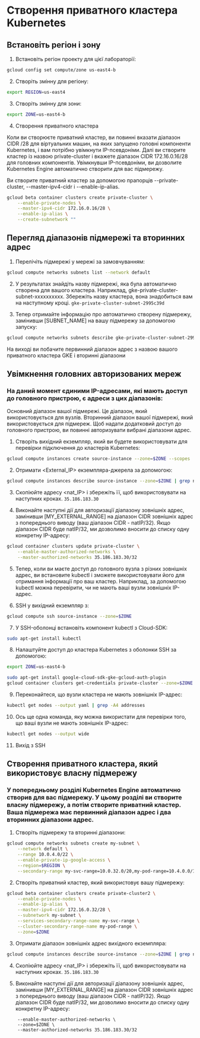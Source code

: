 # Створення приватного кластера Kubernetes

## Встановіть регіон і зону

1) Встановіть регіон проекту для цієї лабораторії:

```sh
gcloud config set compute/zone us-east4-b
```

2) Створіть змінну для регіону:

```sh
export REGION=us-east4
```

3) Створіть змінну для зони:

```sh
export ZONE=us-east4-b
```

4) Створення приватного кластера

Коли ви створюєте приватний кластер, ви повинні вказати діапазон CIDR /28 для віртуальних машин, на яких запущено головні компоненти Kubernetes, і вам потрібно увімкнути IP-псевдоніми.
Далі ви створите кластер із назвою private-cluster і вкажете діапазон CIDR 172.16.0.16/28 для головних компонентів. Увімкнувши IP-псевдоніми, ви дозволите Kubernetes Engine автоматично створити для вас підмережу.

Ви створите приватний кластер за допомогою прапорців --private-cluster, --master-ipv4-cidr і --enable-ip-alias.

```sh
gcloud beta container clusters create private-cluster \
    --enable-private-nodes \
    --master-ipv4-cidr 172.16.0.16/28 \
    --enable-ip-alias \
    --create-subnetwork ""
```

## Перегляд діапазонів підмережі та вторинних адрес

1) Перелічіть підмережі у мережі за замовчуванням:

```sh
gcloud compute networks subnets list --network default
```

2) У результатах знайдіть назву підмережі, яка була автоматично створена для вашого кластера. Наприклад, gke-private-cluster-subnet-xxxxxxxxxx. Збережіть назву кластера, вона знадобиться вам на наступному кроці. `gke-private-cluster-subnet-2995c39d`

3) Тепер отримайте інформацію про автоматично створену підмережу, замінивши [SUBNET_NAME] на вашу підмережу за допомогою запуску:

```sh
gcloud compute networks subnets describe gke-private-cluster-subnet-2995c39d --region=$REGION
```

На виході ви побачите первинний діапазон адрес з назвою вашого приватного кластера GKE і вторинні діапазони

## Увімкнення головних авторизованих мереж

### На даний момент єдиними IP-адресами, які мають доступ до головного пристрою, є адреси з цих діапазонів:
Основний діапазон вашої підмережі. Це діапазон, який використовується для вузлів.
Вторинний діапазон вашої підмережі, який використовується для підмереж.
Щоб надати додатковий доступ до головного пристрою, ви повинні авторизувати вибрані діапазони адрес.

1) Створіть вихідний екземпляр, який ви будете використовувати для перевірки підключення до кластерів Kubernetes:

```sh
gcloud compute instances create source-instance --zone=$ZONE --scopes 'https://www.googleapis.com/auth/cloud-platform'
```

2) Отримати <External_IP> екземпляра-джерела за допомогою:

```sh
gcloud compute instances describe source-instance --zone=$ZONE | grep natIP
```

3) Скопіюйте адресу <nat_IP> і збережіть її, щоб використовувати на наступних кроках. `35.186.183.30`

4) Виконайте наступні дії для авторизації діапазону зовнішніх адрес, замінивши [MY_EXTERNAL_RANGE] на діапазон CIDR зовнішніх адрес з попереднього виводу (ваш діапазон CIDR - natIP/32). Якщо діапазон CIDR буде natIP/32, ми дозволимо вносити до списку одну конкретну IP-адресу:

```sh
gcloud container clusters update private-cluster \
    --enable-master-authorized-networks \
    --master-authorized-networks 35.186.183.30/32
```

5) Тепер, коли ви маєте доступ до головного вузла з різних зовнішніх адрес, ви встановите kubectl і зможете використовувати його для отримання інформації про ваш кластер. Наприклад, за допомогою kubectl можна перевірити, чи не мають ваші вузли зовнішніх IP-адрес.

6) SSH у вихідний екземпляр з:

```sh
gcloud compute ssh source-instance --zone=$ZONE
```

7) У SSH-оболонці встановіть компонент kubectl з Cloud-SDK:

```sh
sudo apt-get install kubectl
```

8) Налаштуйте доступ до кластера Kubernetes з оболонки SSH за допомогою:

```sh
export ZONE=us-east4-b
```

```sh
sudo apt-get install google-cloud-sdk-gke-gcloud-auth-plugin
gcloud container clusters get-credentials private-cluster --zone=$ZONE
```

9) Переконайтеся, що вузли кластера не мають зовнішніх IP-адрес:

```sh
kubectl get nodes --output yaml | grep -A4 addresses
```

10) Ось ще одна команда, яку можна використати для перевірки того, що ваші вузли не мають зовнішніх IP-адрес:

```sh
kubectl get nodes --output wide
```

11) Вихід з SSH

## Створення приватного кластера, який використовує власну підмережу

### У попередньому розділі Kubernetes Engine автоматично створив для вас підмережу. У цьому розділі ви створите власну підмережу, а потім створите приватний кластер. Ваша підмережа має первинний діапазон адрес і два вторинних діапазони адрес.

1) Створіть підмережу та вторинні діапазони:

```sh
gcloud compute networks subnets create my-subnet \
    --network default \
    --range 10.0.4.0/22 \
    --enable-private-ip-google-access \
    --region=$REGION \
    --secondary-range my-svc-range=10.0.32.0/20,my-pod-range=10.4.0.0/14
```

2) Створіть приватний кластер, який використовує вашу підмережу:

```sh
gcloud beta container clusters create private-cluster2 \
    --enable-private-nodes \
    --enable-ip-alias \
    --master-ipv4-cidr 172.16.0.32/28 \
    --subnetwork my-subnet \
    --services-secondary-range-name my-svc-range \
    --cluster-secondary-range-name my-pod-range \
    --zone=$ZONE
```

3) Отримати діапазон зовнішніх адрес вихідного екземпляра:

```sh
gcloud compute instances describe source-instance --zone=$ZONE | grep natIP
```

4) Скопіюйте адресу <nat_IP> і збережіть її, щоб використовувати на наступних кроках. `35.186.183.30`

5) Виконайте наступні дії для авторизації діапазону зовнішніх адрес, замінивши [MY_EXTERNAL_RANGE] на діапазон CIDR зовнішніх адрес з попереднього виводу (ваш діапазон CIDR - natIP/32). Якщо діапазон CIDR буде natIP/32, ми дозволимо вносити до списку одну конкретну IP-адресу:

```gcloud container clusters update private-cluster2 \
    --enable-master-authorized-networks \
    --zone=$ZONE \
    --master-authorized-networks 35.186.183.30/32
```

